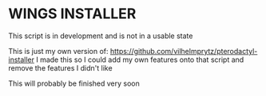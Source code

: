 # WINGS INSTALLER
This script is in development and is not in a usable state

This is just my own version of: https://github.com/vilhelmprytz/pterodactyl-installer
I made this so I could add my own features onto that script and remove the features I didn't like

This will probably be finished very soon
